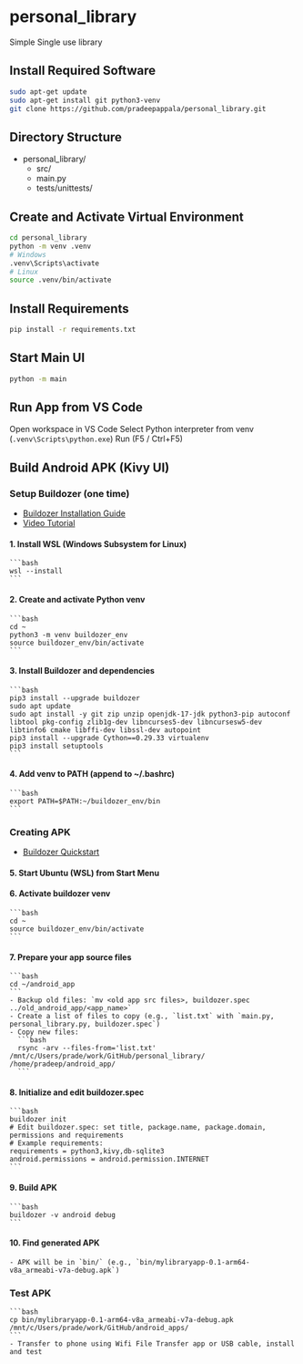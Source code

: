 # personal_library
Simple Single use library

## Install Required Software
```sh
sudo apt-get update
sudo apt-get install git python3-venv
git clone https://github.com/pradeepappala/personal_library.git
```

## Directory Structure
- personal_library/
   - src/
   - main.py
   - tests/unittests/

## Create and Activate Virtual Environment
```sh
cd personal_library
python -m venv .venv
# Windows
.venv\Scripts\activate
# Linux
source .venv/bin/activate
```

## Install Requirements
```sh
pip install -r requirements.txt
```

## Start Main UI
```sh
python -m main
```

## Run App from VS Code
Open workspace in VS Code
Select Python interpreter from venv (`.venv\Scripts\python.exe`)
Run (F5 / Ctrl+F5)

## Build Android APK (Kivy UI)

### Setup Buildozer (one time)
- [Buildozer Installation Guide](https://buildozer.readthedocs.io/en/latest/installation.html)
- [Video Tutorial](https://www.youtube.com/watch?v=6gNpSuE01qE&t=14s)

#### 1. Install WSL (Windows Subsystem for Linux)
	```bash
	wsl --install
	```

#### 2. Create and activate Python venv
	```bash
	cd ~
	python3 -m venv buildozer_env
	source buildozer_env/bin/activate
	```

#### 3. Install Buildozer and dependencies
	```bash
	pip3 install --upgrade buildozer
	sudo apt update
	sudo apt install -y git zip unzip openjdk-17-jdk python3-pip autoconf libtool pkg-config zlib1g-dev libncurses5-dev libncursesw5-dev libtinfo6 cmake libffi-dev libssl-dev autopoint
	pip3 install --upgrade Cython==0.29.33 virtualenv
	pip3 install setuptools
	```

#### 4. Add venv to PATH (append to ~/.bashrc)
	```bash
	export PATH=$PATH:~/buildozer_env/bin
	```

### Creating APK
- [Buildozer Quickstart](https://buildozer.readthedocs.io/en/latest/quickstart.html)

#### 5. Start Ubuntu (WSL) from Start Menu

#### 6. Activate buildozer venv
	```bash
	cd ~
	source buildozer_env/bin/activate
	```

#### 7. Prepare your app source files
	```bash
	cd ~/android_app
	```
	- Backup old files: `mv <old app src files>, buildozer.spec ../old_android_app/<app_name>`
	- Create a list of files to copy (e.g., `list.txt` with `main.py, personal_library.py, buildozer.spec`)
	- Copy new files:
	  ```bash
	  rsync -arv --files-from='list.txt' /mnt/c/Users/prade/work/GitHub/personal_library/ /home/pradeep/android_app/
	  ```

#### 8. Initialize and edit buildozer.spec
	```bash
	buildozer init
	# Edit buildozer.spec: set title, package.name, package.domain, permissions and requirements
	# Example requirements:
	requirements = python3,kivy,db-sqlite3
	android.permissions = android.permission.INTERNET
	```

#### 9. Build APK
	```bash
	buildozer -v android debug
	```

#### 10. Find generated APK
	- APK will be in `bin/` (e.g., `bin/mylibraryapp-0.1-arm64-v8a_armeabi-v7a-debug.apk`)

### Test APK
	```bash
	cp bin/mylibraryapp-0.1-arm64-v8a_armeabi-v7a-debug.apk /mnt/c/Users/prade/work/GitHub/android_apps/
	```
	- Transfer to phone using Wifi File Transfer app or USB cable, install and test
